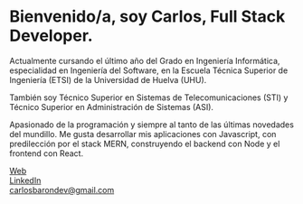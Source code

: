 <h1>Bienvenido/a, soy Carlos, Full Stack Developer.</h1>

Actualmente cursando el último año del Grado en Ingeniería Informática, especialidad en Ingeniería del Software, en la Escuela Técnica Superior de Ingeniería (ETSI) de la Universidad de Huelva (UHU).

También soy Técnico Superior en Sistemas de Telecomunicaciones (STI) y Técnico Superior en Administración de Sistemas (ASI).

Apasionado de la programación y siempre al tanto de las últimas novedades del mundillo. Me gusta desarrollar mis aplicaciones con Javascript, con predilección por el stack MERN, construyendo el backend con Node y el frontend con React.

[Web](https://carlosbarondev.com/)\
[LinkedIn](https://www.linkedin.com/in/carlos-baron-palacios/)\
carlosbarondev@gmail.com
